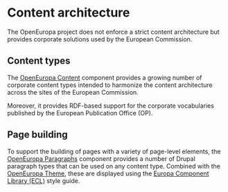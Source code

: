 # Content architecture

The OpenEuropa project does not enforce a strict content architecture but provides corporate solutions used by the European Commission.

## Content types

The [OpenEuropa Content](https://github.com/openeuropa/oe_content) component provides a growing number of corporate content types intended to harmonize the content architecture across the sites of the European Commission.

Moreover, it provides RDF-based support for the corporate vocabularies published by the European Publication Office (OP).

## Page building

To support the building of pages with a variety of page-level elements, the [OpenEuropa Paragraphs](https://github.com/openeuropa/oe_paragraphs) component provides a number of Drupal paragraph types that can be used
on any content type. Combined with the [OpenEuropa Theme](https://github.com/openeuropa/oe_theme), these are displayed using the [Europa Component Library (ECL)](https://ec.europa.eu/component-library) style guide.